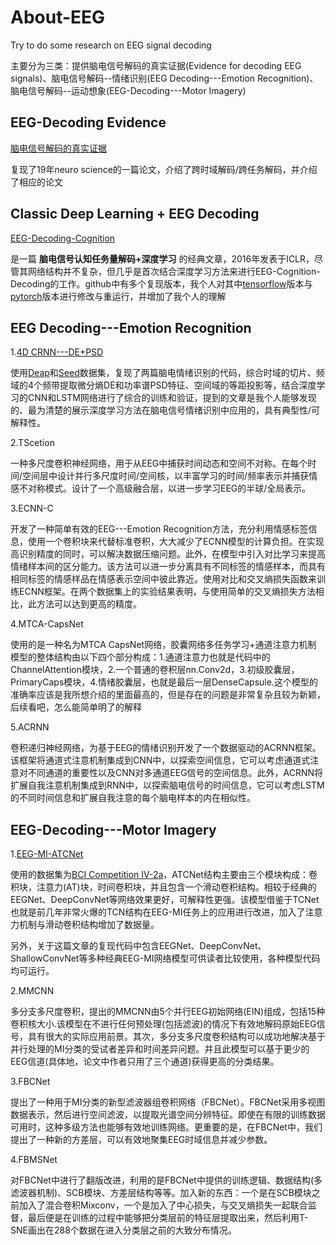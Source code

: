 # About-EEG
Try to do some research on EEG signal decoding

主要分为三类：提供脑电信号解码的真实证据(Evidence for decoding EEG signals)、脑电信号解码--情绪识别(EEG Decoding---Emotion Recognition)、脑电信号解码--运动想象(EEG-Decoding---Motor Imagery)

## EEG-Decoding Evidence

[脑电信号解码的真实证据](https://github.com/lwlBCI/EEG-Decoding)

复现了19年neuro science的一篇论文，介绍了跨时域解码/跨任务解码，并介绍了相应的论文

## Classic Deep Learning + EEG Decoding

[EEG-Decoding-Cognition](https://github.com/lwlBCI/EEG-Decoding-Cognition)

是一篇 **脑电信号认知任务量解码+深度学习** 的经典文章，2016年发表于ICLR，尽管其网络结构并不复杂，但几乎是首次结合深度学习方法来进行EEG-Cognition-Decoding的工作。github中有多个复现版本，我个人对其中[tensorflow](https://github.com/YangWangsky/tf_EEGLearn)版本与[pytorch](https://github.com/numediart/EEGLearn-Pytorch)版本进行修改与重运行，并增加了我个人的理解


## EEG Decoding---Emotion Recognition

1.[4D CRNN---DE+PSD](https://github.com/lwlBCI/ER-4D-CRNN)

使用[Deap](http://www.eecs.qmul.ac.uk/mmv/datasets/deap/)和[Seed](https://bcmi.sjtu.edu.cn/~seed/)数据集，复现了两篇脑电情绪识别的代码，综合时域的切片、频域的4个频带提取微分熵DE和功率谱PSD特征、空间域的等距投影等，结合深度学习的CNN和LSTM网络进行了综合的训练和验证，提到的文章是我个人能够发现的、最为清楚的展示深度学习方法在脑电信号情绪识别中应用的，具有典型性/可解释性。

2.TScetion

一种多尺度卷积神经网络，用于从EEG中捕获时间动态和空间不对称。在每个时间/空间层中设计并行多尺度时间/空间核，以丰富学习的时间/频率表示并捕获情感不对称模式。设计了一个高级融合层，以进一步学习EEG的半球/全局表示。

3.ECNN-C

开发了一种简单有效的EEG---Emotion Recognition方法，充分利用情感标签信息，使用一个卷积块来代替标准卷积，大大减少了ECNN模型的计算负担。在实现高识别精度的同时，可以解决数据压缩问题。此外，在模型中引入对比学习来提高情绪样本间的区分能力。该方法可以进一步分离具有不同标签的情感样本，而具有相同标签的情感样品在情感表示空间中彼此靠近。使用对比和交叉熵损失函数来训练ECNN框架。在两个数据集上的实验结果表明，与使用简单的交叉熵损失方法相比，此方法可以达到更高的精度。

4.MTCA-CapsNet

使用的是一种名为MTCA CapsNet网络，胶囊网络多任务学习+通道注意力机制 模型的整体结构由以下四个部分构成：1.通道注意力也就是代码中的ChannelAttention模块，2.一个普通的卷积层nn.Conv2d，3.初级胶囊层，PrimaryCaps模块，4.情绪胶囊层，也就是最后一层DenseCapsule.这个模型的准确率应该是我所想介绍的里面最高的，但是存在的问题是非常复杂且较为新颖，后续看吧，怎么能简单明了的解释

5.ACRNN

卷积递归神经网络，为基于EEG的情绪识别开发了一个数据驱动的ACRNN框架。该框架将通道式注意机制集成到CNN中，以探索空间信息，它可以考虑通道式注意对不同通道的重要性以及CNN对多通道EEG信号的空间信息。此外，ACRNN将扩展自我注意机制集成到RNN中，以探索脑电信号的时间信息，它可以考虑LSTM的不同时间信息和扩展自我注意的每个脑电样本的内在相似性。

## EEG-Decoding---Motor Imagery

1.[EEG-MI-ATCNet](https://github.com/lwlBCI/EEG-MI-ATCNet)

使用的数据集为[BCI Competition IV-2a](http://www.bbci.de/competition/iv/#dataset2a)，ATCNet结构主要由三个模块构成：卷积块，注意力(AT)块，时间卷积块，并且包含一个滑动卷积结构。相较于经典的EEGNet、DeepConvNet等网络效果更好，可解释性更强。该模型借鉴于TCNet也就是前几年非常火爆的TCN结构在EEG-MI任务上的应用进行改进，加入了注意力机制与滑动卷积结构增加了数据量。

另外，关于这篇文章的复现代码中包含EEGNet、DeepConvNet、ShallowConvNet等多种经典EEG-MI网络模型可供读者比较使用，各种模型代码均可运行。

2.MMCNN

多分支多尺度卷积，提出的MMCNN由5个并行EEG初始网络(EIN)组成，包括15种卷积核大小.该模型在不进行任何预处理(包括滤波)的情况下有效地解码原始EEG信号，具有很大的实际应用前景。其次，多分支多尺度卷积结构可以成功地解决基于并行处理的MI分类的受试者差异和时间差异问题。并且此模型可以基于更少的EEG信道(具体地，论文中作者只用了三个通道)获得更高的分类结果。

3.FBCNet

提出了一种用于MI分类的新型滤波器组卷积网络（FBCNet）。FBCNet采用多视图数据表示，然后进行空间滤波，以提取光谱空间分辨特征。即使在有限的训练数据可用时，这种多级方法也能够有效地训练网络。更重要的是，在FBCNet中，我们提出了一种新的方差层，可以有效地聚集EEG时域信息并减少参数。

4.FBMSNet

对FBCNet中进行了翻版改进，利用的是FBCNet中提供的训练逻辑、数据结构(多滤波器机制)、SCB模块、方差层结构等等。加入新的东西：一个是在SCB模块之前加入了混合卷积Mixconv，一个是加入了中心损失，与交叉熵损失一起联合监督，最后便是在训练的过程中能够把分类层前的特征层提取出来，然后利用T-SNE画出在288个数据在进入分类层之前的大致分布情况。
